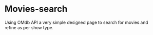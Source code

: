 # Movies-search



Using OMdb API a very simple designed page to search for movies and refine as per show type.
